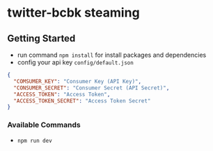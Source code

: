 # twitter-bcbk steaming

## Getting Started
- run command `npm install` for install packages and dependencies
- config your api key `config/default.json`

```json
{
  "COMSUMER_KEY": "Consumer Key (API Key)",
  "CONSUMER_SECRET": "Consumer Secret (API Secret)",
  "ACCESS_TOKEN": "Access Token",
  "ACCESS_TOKEN_SECRET": "Access Token Secret"
}
```

### Available Commands
- `npm run dev`

